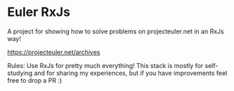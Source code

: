 # Euler RxJs
A project for showing how to solve problems on projecteuler.net in an RxJs way!

https://projecteuler.net/archives

Rules: Use RxJs for pretty much everything! This stack is mostly for self-studying and for sharing my experiences, but if you have improvements feel free to drop a PR :)

